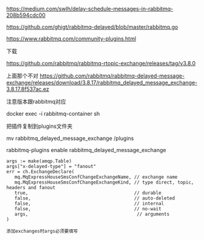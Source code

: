 https://medium.com/swlh/delay-schedule-messages-in-rabbitmq-208b594cdc00



https://github.com/ghigt/rabbitmq-delayed/blob/master/rabbitmq.go



https://www.rabbitmq.com/community-plugins.html



下载

https://github.com/rabbitmq/rabbitmq-rtopic-exchange/releases/tag/v3.8.0

上面那个不对
https://github.com/rabbitmq/rabbitmq-delayed-message-exchange/releases/download/3.8.17/rabbitmq_delayed_message_exchange-3.8.17.8f537ac.ez

注意版本跟rabbitmq对应



docker exec -i rabbitmq-container sh

把插件复制到plugins文件夹

mv rabbitmq_delayed_message_exchange /plugins

rabbitmq-plugins enable rabbitmq_delayed_message_exchange





```
args := make(amqp.Table)
args["x-delayed-type"] = "fanout"
err = ch.ExchangeDeclare(
   mq.MqExpressHouseSmsConfChangeExchangeName, // exchange name
   mq.MqExpressHouseSmsConfChangeExchangeKind, // type direct, topic, headers and fanout
   true,                                       // durable
   false,                                      // auto-deleted
   false,                                      // internal
   false,                                      // no-wait
   args,                                        // arguments
)

添加exchanges时args必须要填写
```